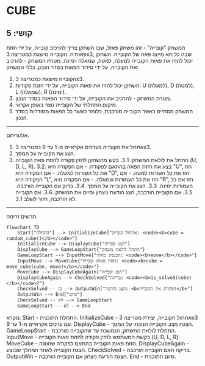 CUBE
=================

קושי: 5
-----------------
המשחק "קובייה" - זהו משחק פאזל, שבו השחקן צריך להרכיב קובייה, על ידי הזזת פאותיה. הקובייה מיוצגת כמטריצה 3x3, שבה כל תא מייצג פאה של הקובייה. השחקן יכול להזיז את פאות הקובייה למעלה, למטה, שמאלה וימינה. מטרת המשחק - להרכיב את הקובייה, על ידי סידור הפאות בסדר הנכון.
כללי המשחק:
1. הקובייה מיוצגת כמטריצה 3x3.
2. השחקן יכול להזיז את פאות הקובייה, על ידי הזנת פקודות: U (למעלה), D (למטה), L (שמאלה), R (ימינה).
3. מטרת המשחק - להרכיב את הקובייה, על ידי סידור הפאות בסדר הנכון.
4. מיקום התחלתי של הקובייה נוצר באופן אקראי.
5. המשחק מסתיים כאשר הקובייה מורכבת, כלומר כאשר כל הפאות מסודרות בסדר הנכון.
-----------------
אלגוריתם:
1. אתחל את הקובייה בערכים אקראיים מ-1 עד 9 כמטריצה 3x3.
2. הצג את הקובייה על המסך.
3. התחל את לולאת המשחק:
    3.1. בקש מהשחקן להזין פקודה להזזת פאת הקובייה (U, D, L, R).
    3.2. בצע את הזזת הפאה בהתאם לפקודה:
       - אם הפקודה היא "U", הזז את כל השורות למעלה.
       - אם הפקודה היא "D", הזז את כל השורות למטה.
       - אם הפקודה היא "L", הזז את כל העמודות שמאלה.
       - אם הפקודה היא "R", הזז את כל העמודות ימינה.
    3.3. הצג את הקובייה על המסך.
    3.4. בדוק אם הקובייה הורכבה.
    3.5. אם הקובייה הורכבה, הצג הודעת ניצחון וסיים את המשחק.
    3.6. אם הקובייה לא הורכבה, חזור לשלב 3.1.
-----------------
תרשים זרימה:
```mermaid
flowchart TD
    Start["התחלה"] --> InitializeCube["אתחול קובייה: <code><b>cube = random_cube()</b></code>"]
    InitializeCube --> DisplayCube["הצג קובייה"]
    DisplayCube --> GameLoopStart{"התחל לולאת משחק"}
    GameLoopStart --> InputMove["הכנסת מהלך: <code><b>move</b></code>"]
    InputMove --> MoveCube{"הזזת פאות קובייה: <code><b>cube = move_cube(cube, move)</b></code>"}
    MoveCube --> DisplayCubeAgain["הצג קובייה"]
    DisplayCubeAgain --> CheckSolved{"בדיקה: <code><b>is_solved(cube)</b></code>?"}
    CheckSolved -- כן --> OutputWin["הצג הודעה: <b>פתרת את הקובייה!</b>"]
    OutputWin --> End["סיום"]
    CheckSolved -- לא --> GameLoopStart
    GameLoopStart -- לא --> End

```

מקרא:
    Start - התחלת התוכנית.
    InitializeCube - אתחול הקובייה, יצירת מטריצה 3x3 עם ערכים אקראיים מ-1 עד 9.
    DisplayCube - הצגת מצב הקובייה הנוכחי על המסך.
    GameLoopStart - התחלת לולאת המשחק, הנמשכת עד שהקובייה מורכבת.
    InputMove - בקשת המשתמש להזין פקודה להזזת פאות הקובייה (U, D, L, R).
    MoveCube - הזזת פאות הקובייה בהתאם לפקודה שהוזנה.
    DisplayCubeAgain - הצגת הקובייה לאחר המהלך שבוצע.
    CheckSolved - בדיקה האם הקובייה הורכבה.
    OutputWin - הצגת הודעת ניצחון אם הקובייה הורכבה.
    End - סיום התוכנית.